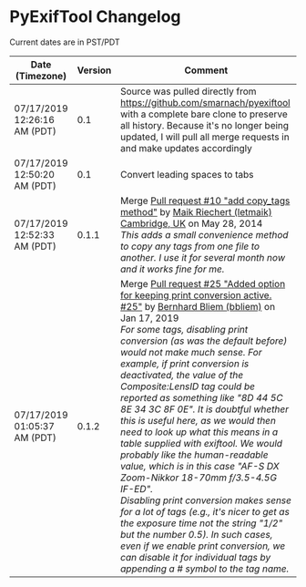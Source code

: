# PyExifTool Changelog

Current dates are in PST/PDT

Date (Timezone)              | Version | Comment
---------------------------- | ------- | -------
07/17/2019 12:26:16 AM (PDT) | 0.1     | Source was pulled directly from https://github.com/smarnach/pyexiftool with a complete bare clone to preserve all history.  Because it's no longer being updated, I will pull all merge requests in and make updates accordingly
07/17/2019 12:50:20 AM (PDT) | 0.1     | Convert leading spaces to tabs
07/17/2019 12:52:33 AM (PDT) | 0.1.1   | Merge [Pull request #10 "add copy_tags method"](https://github.com/smarnach/pyexiftool/pull/10) by [Maik Riechert (letmaik) Cambridge, UK](https://github.com/letmaik) on May 28, 2014<br> *This adds a small convenience method to copy any tags from one file to another. I use it for several month now and it works fine for me.*
07/17/2019 01:05:37 AM (PDT) | 0.1.2   | Merge [Pull request #25 "Added option for keeping print conversion active. #25"](https://github.com/smarnach/pyexiftool/pull/25) by [Bernhard Bliem (bbliem)](https://github.com/bbliem) on Jan 17, 2019<br> *For some tags, disabling print conversion (as was the default before) would not make much sense. For example, if print conversion is deactivated, the value of the Composite:LensID tag could be reported as something like "8D 44 5C 8E 34 3C 8F 0E". It is doubtful whether this is useful here, as we would then need to look up what this means in a table supplied with exiftool. We would probably like the human-readable value, which is in this case "AF-S DX Zoom-Nikkor 18-70mm f/3.5-4.5G IF-ED".*<br>*Disabling print conversion makes sense for a lot of tags (e.g., it's nicer to get as the exposure time not the string "1/2" but the number 0.5). In such cases, even if we enable print conversion, we can disable it for individual tags by appending a # symbol to the tag name.*




